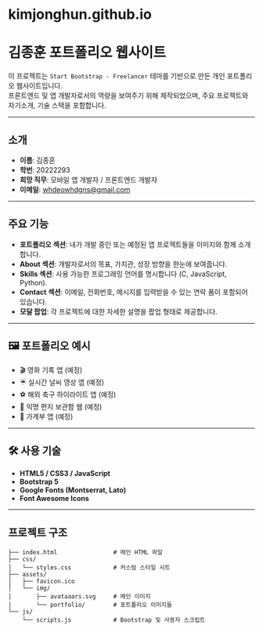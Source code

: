 # kimjonghun.github.io

# 김종훈 포트폴리오 웹사이트

이 프로젝트는 `Start Bootstrap - Freelancer` 테마를 기반으로 만든 개인 포트폴리오 웹사이트입니다.  
프론트엔드 및 앱 개발자로서의 역량을 보여주기 위해 제작되었으며, 주요 프로젝트와 자기소개, 기술 스택을 포함합니다.

---

## 소개

- **이름**: 김종훈  
- **학번**: 20222293  
- **희망 직무**: 모바일 앱 개발자 / 프론트엔드 개발자  
- **이메일**: whdeowhdgns@gmail.com

---

## 주요 기능

- **포트폴리오 섹션**: 내가 개발 중인 또는 예정된 앱 프로젝트들을 이미지와 함께 소개합니다.
- **About 섹션**: 개발자로서의 목표, 가치관, 성장 방향을 한눈에 보여줍니다.
- **Skills 섹션**: 사용 가능한 프로그래밍 언어를 명시합니다 (C, JavaScript, Python).
- **Contact 섹션**: 이메일, 전화번호, 메시지를 입력받을 수 있는 연락 폼이 포함되어 있습니다.
- **모달 팝업**: 각 프로젝트에 대한 자세한 설명을 팝업 형태로 제공합니다.

---

## 🖼 포트폴리오 예시

- 🎬 영화 기록 앱 (예정)
- ☔ 실시간 날씨 영상 앱 (예정)
- ⚽ 해외 축구 하이라이트 앱 (예정)
- 💌 익명 편지 보관함 웹 (예정)
- 📒 가계부 앱 (예정)

---

## 🛠 사용 기술

- **HTML5 / CSS3 / JavaScript**
- **Bootstrap 5**
- **Google Fonts (Montserrat, Lato)**
- **Font Awesome Icons**

---

## 프로젝트 구조

```plaintext
├── index.html                # 메인 HTML 파일
├── css/
│   └── styles.css            # 커스텀 스타일 시트
├── assets/
│   ├── favicon.ico
│   └── img/
│       ├── avataaars.svg     # 메인 이미지
│       └── portfolio/        # 포트폴리오 이미지들
└── js/
    └── scripts.js            # Bootstrap 및 사용자 스크립트
